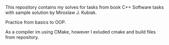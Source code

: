 This repository contains my solves for tasks from book
C++ Software tasks with sample solution by Miroslaw J. Kubiak.

Practice from basics to OOP.

As a compiler im using CMake, however I exluded cmake and build files from repository.
